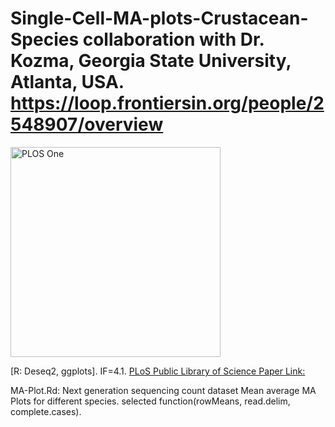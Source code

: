 # Single-Cell-MA-plots-Crustacean-Species collaboration with Dr. Kozma, Georgia State University, Atlanta, USA. https://loop.frontiersin.org/people/2548907/overview
<img width="336" alt="PLOS One" src="https://github.com/spawar2/Single-Cell-MA-plots-Crustacean-Species/assets/25118302/355cb361-4aa0-4e7c-8f45-ea0cefcb540d">

[R: Deseq2, ggplots]. IF=4.1.
[PLoS Public Library of Science Paper Link:](https://journals.plos.org/plosone/article?id=10.1371/journal.pone.0252066)

MA-Plot.Rd: Next generation sequencing count dataset Mean average MA Plots for different species.
selected function(rowMeans, read.delim, complete.cases).
